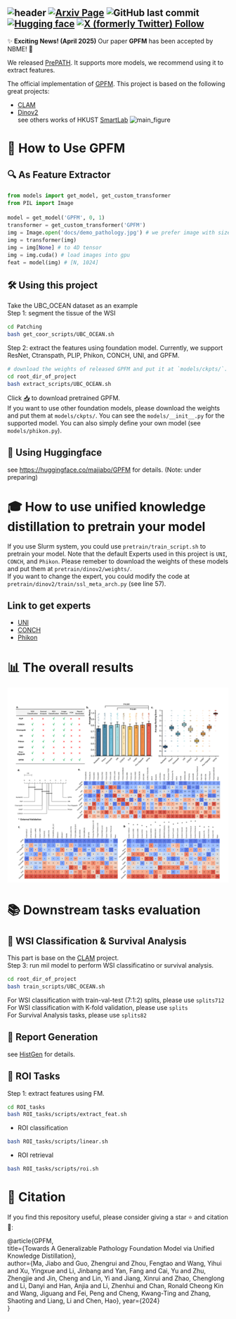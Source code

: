<!-- # GPFM
## Towards A Generalizable Pathology Foundation Model via Unified Knowledge Distillation -->
![header](https://capsule-render.vercel.app/api?type=waving&height=140&color=gradient&text=GPFM:&section=header&fontAlign=12&fontSize=45&textBg=false&descAlignY=45&fontAlignY=20&descSize=20&desc=Towards%20A%20Generalizable%20Pathology%20Foundation%20Model%20via%20Unified%20Knowledge%20Distillation&descAlign=52)
[![Arxiv Page](https://img.shields.io/badge/Arxiv-2407.18449-red?style=flat-square)](https://arxiv.org/abs/2407.18449)
![GitHub last commit](https://img.shields.io/github/last-commit/birkhoffkiki/GPFM?style=flat-square)
[![Hugging face](https://img.shields.io/badge/%F0%9F%A4%97%20%20-GPFM-yellow)](https://huggingface.co/majiabo/GPFM)
[![X (formerly Twitter) Follow](https://img.shields.io/twitter/follow/SMARTLab_HKUST%20)](https://x.com/SMARTLab_HKUST)
--- 

✨ **Exciting News! (April 2025)** Our paper **GPFM** has been accepted by NBME! 🎉  

We released [PrePATH](https://github.com/birkhoffkiki/PrePATH). It supports more models, we recommend using it to extract features.


The official implementation of [GPFM](https://arxiv.org/pdf/2407.18449). 
This project is based on the following great projects:
* [CLAM](https://github.com/mahmoodlab/CLAM)  
* [Dinov2](https://github.com/facebookresearch/dinov2)  
see others works of HKUST [SmartLab](https://hkustsmartlab.github.io/) 
![main_figure](docs/main_figure.png) 



# 🚀 How to Use GPFM

## 🔍 As Feature Extractor  
```python
from models import get_model, get_custom_transformer
from PIL import Image

model = get_model('GPFM', 0, 1)
transformer = get_custom_transformer('GPFM')
img = Image.open('docs/demo_pathology.jpg') # we prefer image with size of 512*512 (extracted from 40X)
img = transformer(img) 
img = img[None] # to 4D tensor
img = img.cuda() # load images into gpu
feat = model(img) # [N, 1024]

```

## 🛠️ Using this project
Take the UBC_OCEAN dataset as an example  
Step 1: segment the tissue of the WSI  
```bash
cd Patching
bash get_coor_scripts/UBC_OCEAN.sh
```

Step 2: extract the features using foundation model. Currently, we support ResNet, Ctranspath, PLIP, Phikon, CONCH, UNI, and GPFM.
```bash
# download the weights of released GPFM and put it at `models/ckpts/`.  
cd root_dir_of_project
bash extract_scripts/UBC_OCEAN.sh
```
Click [📥](https://github.com/birkhoffkiki/GPFM/releases/download/ckpt/GPFM.pth) to download pretrained GPFM.  
If you want to use other foundation models, please download the weights and put them at `models/ckpts/`. You can see the `models/__init__.py` for the supported model. You can also simply define your own model (see `models/phikon.py`).  

## 🤗 Using Huggingface
see https://huggingface.co/majiabo/GPFM for details. (Note: under preparing)  

# 🎓 How to use unified knowledge distillation to pretrain your model
If you use Slurm system, you could use `pretrain/train_script.sh` to pretrain your model. Note that the default Experts used in this project is `UNI`, `CONCH`, and `Phikon`. Please remeber to download the weights of these models and put them at `pretrain/dinov2/weights/`.  
If you want to change the expert, you could modify the code at `pretrain/dinov2/train/ssl_meta_arch.py` (see line 57).

## Link to get experts
* [UNI](https://huggingface.co/MahmoodLab/UNI) 
* [CONCH](https://huggingface.co/MahmoodLab/CONCH) 
* [Phikon](https://huggingface.co/owkin/phikon)


# 📊 The overall results
![overall_results](docs/overall_results.png)

# 📚 Downstream tasks evaluation

## 🔬 WSI Classification & Survival Analysis 
This part is base on the [CLAM](https://github.com/mahmoodlab/CLAM) project.  
Step 3: run mil model to perform WSI classificatino or survival analysis.
```bash
cd root_dir_of_project
bash train_scripts/UBC_OCEAN.sh
```
For WSI classification with train-val-test (7:1:2) splits, please use `splits712`  
For WSI classification with K-fold validation, please use `splits`  
For Survival Analysis tasks, please use `splits82`  
## 📝 Report Generation
see [HistGen](https://github.com/dddavid4real/HistGen) for details.
## 🎯 ROI Tasks 
Step 1: extract features using FM.
```bash
cd ROI_tasks
bash ROI_tasks/scripts/extract_feat.sh
```
* ROI classification

```bash
bash ROI_tasks/scripts/linear.sh
```
* ROI retrieval
```bash
bash ROI_tasks/scripts/roi.sh
```
# 📜 Citation
If you find this repository useful, please consider giving a star ⭐ and citation 🦖: 

@article{GPFM,  
  title={Towards A Generalizable Pathology Foundation Model via Unified Knowledge Distillation},  
  author={Ma, Jiabo and Guo, Zhengrui and Zhou, Fengtao and Wang, Yihui and Xu, Yingxue and Li, Jinbang and Yan, Fang and Cai, Yu and Zhu, Zhengjie and Jin, Cheng and Lin, Yi and Jiang, Xinrui and Zhao, Chenglong and Li, Danyi and Han, Anjia and Li, Zhenhui and Chan, Ronald Cheong Kin and Wang, Jiguang and Fei, Peng and Cheng, Kwang-Ting and Zhang, Shaoting and Liang, Li and Chen, Hao},
  year={2024}  
}
